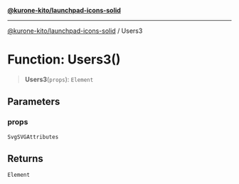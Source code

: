 [**@kurone-kito/launchpad-icons-solid**](../README.md)

***

[@kurone-kito/launchpad-icons-solid](../globals.md) / Users3

# Function: Users3()

> **Users3**(`props`): `Element`

## Parameters

### props

`SvgSVGAttributes`

## Returns

`Element`
